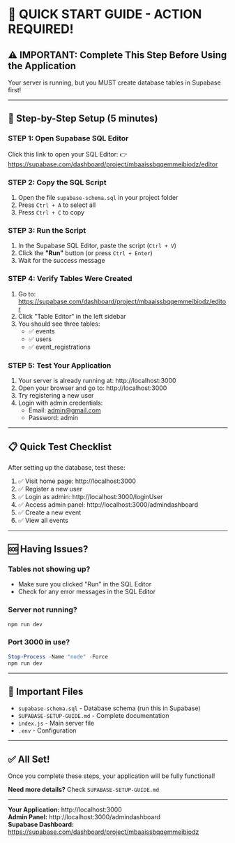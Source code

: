 # 🚀 QUICK START GUIDE - ACTION REQUIRED!

## ⚠️ IMPORTANT: Complete This Step Before Using the Application

Your server is running, but you MUST create database tables in Supabase first!

---

## 🎯 Step-by-Step Setup (5 minutes)

### **STEP 1: Open Supabase SQL Editor**

Click this link to open your SQL Editor:
👉 https://supabase.com/dashboard/project/mbaaissbqqemmeibiodz/editor

### **STEP 2: Copy the SQL Script**

1. Open the file `supabase-schema.sql` in your project folder
2. Press `Ctrl + A` to select all
3. Press `Ctrl + C` to copy

### **STEP 3: Run the Script**

1. In the Supabase SQL Editor, paste the script (`Ctrl + V`)
2. Click the **"Run"** button (or press `Ctrl + Enter`)
3. Wait for the success message

### **STEP 4: Verify Tables Were Created**

1. Go to: https://supabase.com/dashboard/project/mbaaissbqqemmeibiodz/editor
2. Click "Table Editor" in the left sidebar
3. You should see three tables:
   - ✅ events
   - ✅ users
   - ✅ event_registrations

### **STEP 5: Test Your Application**

1. Your server is already running at: http://localhost:3000
2. Open your browser and go to: http://localhost:3000
3. Try registering a new user
4. Login with admin credentials:
   - Email: admin@gmail.com
   - Password: admin

---

## 📋 Quick Test Checklist

After setting up the database, test these:

1. ✅ Visit home page: http://localhost:3000
2. ✅ Register a new user
3. ✅ Login as admin: http://localhost:3000/loginUser
4. ✅ Access admin panel: http://localhost:3000/admindashboard
5. ✅ Create a new event
6. ✅ View all events

---

## 🆘 Having Issues?

### **Tables not showing up?**
- Make sure you clicked "Run" in the SQL Editor
- Check for any error messages in the SQL Editor

### **Server not running?**
```powershell
npm run dev
```

### **Port 3000 in use?**
```powershell
Stop-Process -Name "node" -Force
npm run dev
```

---

## 📁 Important Files

- `supabase-schema.sql` - Database schema (run this in Supabase)
- `SUPABASE-SETUP-GUIDE.md` - Complete documentation
- `index.js` - Main server file
- `.env` - Configuration

---

## ✅ All Set!

Once you complete these steps, your application will be fully functional!

**Need more details?** Check `SUPABASE-SETUP-GUIDE.md`

---

**Your Application:** http://localhost:3000  
**Admin Panel:** http://localhost:3000/admindashboard  
**Supabase Dashboard:** https://supabase.com/dashboard/project/mbaaissbqqemmeibiodz
